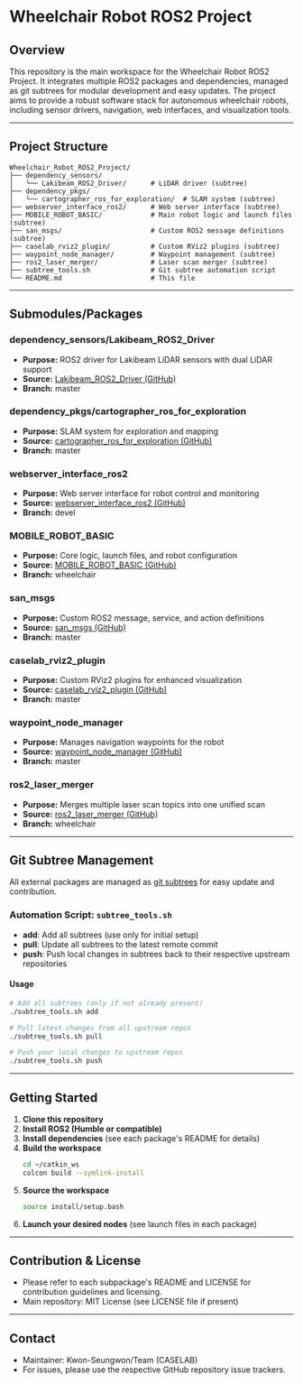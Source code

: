 # Wheelchair Robot ROS2 Project

## Overview

This repository is the main workspace for the Wheelchair Robot ROS2 Project. It integrates multiple ROS2 packages and dependencies, managed as git subtrees for modular development and easy updates. The project aims to provide a robust software stack for autonomous wheelchair robots, including sensor drivers, navigation, web interfaces, and visualization tools.

---

## Project Structure

```
Wheelchair_Robot_ROS2_Project/
├── dependency_sensors/
│   └── Lakibeam_ROS2_Driver/      # LiDAR driver (subtree)
├── dependency_pkgs/
│   └── cartographer_ros_for_exploration/  # SLAM system (subtree)
├── webserver_interface_ros2/      # Web server interface (subtree)
├── MOBILE_ROBOT_BASIC/            # Main robot logic and launch files (subtree)
├── san_msgs/                      # Custom ROS2 message definitions (subtree)
├── caselab_rviz2_plugin/          # Custom RViz2 plugins (subtree)
├── waypoint_node_manager/         # Waypoint management (subtree)
├── ros2_laser_merger/             # Laser scan merger (subtree)
├── subtree_tools.sh               # Git subtree automation script
└── README.md                      # This file
```

---

## Submodules/Packages

### dependency_sensors/Lakibeam_ROS2_Driver
- **Purpose:** ROS2 driver for Lakibeam LiDAR sensors with dual LiDAR support
- **Source:** [Lakibeam_ROS2_Driver (GitHub)](https://github.com/Kwon-SeungWon/Lakibeam_ROS2_Driver.git)
- **Branch:** master

### dependency_pkgs/cartographer_ros_for_exploration
- **Purpose:** SLAM system for exploration and mapping
- **Source:** [cartographer_ros_for_exploration (GitHub)](https://github.com/Kwon-SeungWon/cartographer_ros_for_exploration.git)
- **Branch:** master

### webserver_interface_ros2
- **Purpose:** Web server interface for robot control and monitoring
- **Source:** [webserver_interface_ros2 (GitHub)](https://github.com/cnr-lab/webserver_interface_ros2.git)
- **Branch:** devel

### MOBILE_ROBOT_BASIC
- **Purpose:** Core logic, launch files, and robot configuration
- **Source:** [MOBILE_ROBOT_BASIC (GitHub)](https://github.com/raisewise0211/MOBILE_ROBOT_BASIC.git)
- **Branch:** wheelchair

### san_msgs
- **Purpose:** Custom ROS2 message, service, and action definitions
- **Source:** [san_msgs (GitHub)](https://github.com/Kwon-SeungWon/san_msgs.git)
- **Branch:** master

### caselab_rviz2_plugin
- **Purpose:** Custom RViz2 plugins for enhanced visualization
- **Source:** [caselab_rviz2_plugin (GitHub)](https://github.com/cnr-lab/caselab_rviz2_plugin.git)
- **Branch:** master

### waypoint_node_manager
- **Purpose:** Manages navigation waypoints for the robot
- **Source:** [waypoint_node_manager (GitHub)](https://github.com/Kwon-SeungWon/waypoint_node_manager.git)
- **Branch:** master

### ros2_laser_merger
- **Purpose:** Merges multiple laser scan topics into one unified scan
- **Source:** [ros2_laser_merger (GitHub)](https://github.com/Kwon-SeungWon/ros2_laser_merger.git)
- **Branch:** wheelchair

---

## Git Subtree Management

All external packages are managed as [git subtrees](https://www.atlassian.com/git/tutorials/git-subtree) for easy update and contribution.

### Automation Script: `subtree_tools.sh`

- **add**: Add all subtrees (use only for initial setup)
- **pull**: Update all subtrees to the latest remote commit
- **push**: Push local changes in subtrees back to their respective upstream repositories

#### Usage
```bash
# Add all subtrees (only if not already present)
./subtree_tools.sh add

# Pull latest changes from all upstream repos
./subtree_tools.sh pull

# Push your local changes to upstream repos
./subtree_tools.sh push
```

---

## Getting Started

1. **Clone this repository**
2. **Install ROS2 (Humble or compatible)**
3. **Install dependencies** (see each package's README for details)
4. **Build the workspace**
   ```bash
   cd ~/catkin_ws
   colcon build --symlink-install
   ```
5. **Source the workspace**
   ```bash
   source install/setup.bash
   ```
6. **Launch your desired nodes** (see launch files in each package)

---

## Contribution & License
- Please refer to each subpackage's README and LICENSE for contribution guidelines and licensing.
- Main repository: MIT License (see LICENSE file if present)

---

## Contact
- Maintainer: Kwon-Seungwon/Team (CASELAB)
- For issues, please use the respective GitHub repository issue trackers. 
